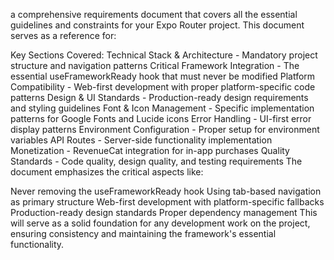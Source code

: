 a comprehensive requirements document that covers all the essential guidelines and constraints for your Expo Router project. This document serves as a reference for:

Key Sections Covered:
Technical Stack & Architecture - Mandatory project structure and navigation patterns
Critical Framework Integration - The essential useFrameworkReady hook that must never be modified
Platform Compatibility - Web-first development with proper platform-specific code patterns
Design & UI Standards - Production-ready design requirements and styling guidelines
Font & Icon Management - Specific implementation patterns for Google Fonts and Lucide icons
Error Handling - UI-first error display patterns
Environment Configuration - Proper setup for environment variables
API Routes - Server-side functionality implementation
Monetization - RevenueCat integration for in-app purchases
Quality Standards - Code quality, design quality, and testing requirements
The document emphasizes the critical aspects like:

Never removing the useFrameworkReady hook
Using tab-based navigation as primary structure
Web-first development with platform-specific fallbacks
Production-ready design standards
Proper dependency management
This will serve as a solid foundation for any development work on the project, ensuring consistency and maintaining the framework's essential functionality.
